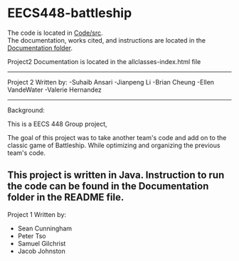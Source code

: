 # EECS448-battleship
The code is located in [Code/src](Code/src).  
The documentation, works cited, and instructions are located in the [Documentation folder](Documentation).

Project2 Documentation is located in the allclasses-index.html file 

---
Project 2 Written by:
-Suhaib Ansari
-Jianpeng Li
-Brian Cheung
-Ellen VandeWater
-Valerie Hernandez

---
Background:

This is a EECS 448 Group project,

The goal of this project was to take another team's code and add on to the classic game of Battleship. While optimizing and organizing the previous team's code.

This project is written in Java. Instruction to run the code can be found in the Documentation folder in the README file.
---
Project 1 Written by:
- Sean Cunningham
- Peter Tso
- Samuel Gilchrist
- Jacob Johnston
